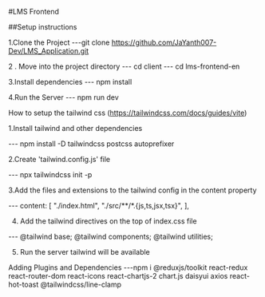 #LMS Frontend

##Setup instructions

1.Clone the Project 
---git clone https://github.com/JaYanth007-Dev/LMS_Application.git


2 . Move into the project directory
--- cd client
--- cd lms-frontend-en


3.Install dependencies
--- npm install


4.Run the Server
--- npm run dev



How to setup the tailwind css (https://tailwindcss.com/docs/guides/vite)


1.Install tailwind and other dependencies

--- npm install -D tailwindcss postcss autoprefixer


2.Create 'tailwind.config.js' file

--- npx tailwindcss init -p


3.Add the files and extensions to the tailwind config in the content property

--- content: [
    "./index.html",
    "./src/**/*.{js,ts,jsx,tsx}",
  ],


4. Add the tailwind directives on the top of index.css file

--- @tailwind base;
    @tailwind components;
    @tailwind utilities;

5. Run the server tailwind will be available



Adding Plugins and Dependencies
---npm i @reduxjs/toolkit react-redux react-router-dom react-icons react-chartjs-2 chart.js daisyui axios react-hot-toast @tailwindcss/line-clamp